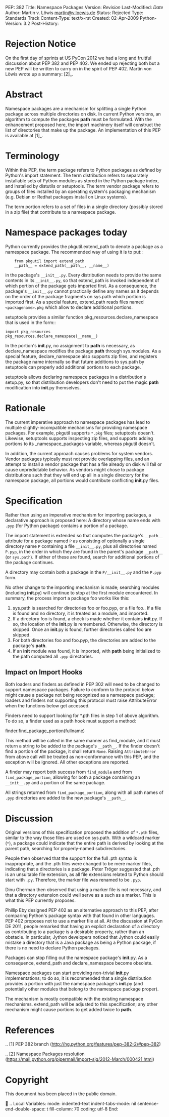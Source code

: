 PEP: 382 Title: Namespace Packages Version: $Revision$ Last-Modified:
$Date$ Author: Martin v. Löwis <martin@v.loewis.de> Status: Rejected
Type: Standards Track Content-Type: text/x-rst Created: 02-Apr-2009
Python-Version: 3.2 Post-History:

Rejection Notice
================

On the first day of sprints at US PyCon 2012 we had a long and fruitful
discussion about PEP 382 and PEP 402. We ended up rejecting both but a
new PEP will be written to carry on in the spirit of PEP 402. Martin von
Löwis wrote up a summary: \[2\]\_.

Abstract
========

Namespace packages are a mechanism for splitting a single Python package
across multiple directories on disk. In current Python versions, an
algorithm to compute the packages **path** must be formulated. With the
enhancement proposed here, the import machinery itself will construct
the list of directories that make up the package. An implementation of
this PEP is available at \[1\]\_.

Terminology
===========

Within this PEP, the term package refers to Python packages as defined
by Python's import statement. The term distribution refers to separately
installable sets of Python modules as stored in the Python package
index, and installed by distutils or setuptools. The term vendor package
refers to groups of files installed by an operating system's packaging
mechanism (e.g. Debian or Redhat packages install on Linux systems).

The term portion refers to a set of files in a single directory
(possibly stored in a zip file) that contribute to a namespace package.

Namespace packages today
========================

Python currently provides the pkgutil.extend\_path to denote a package
as a namespace package. The recommended way of using it is to put::

        from pkgutil import extend_path
        __path__ = extend_path(__path__, __name__)

in the package's `__init__.py`. Every distribution needs to provide the
same contents in its `__init__.py`, so that extend\_path is invoked
independent of which portion of the package gets imported first. As a
consequence, the package's `__init__.py` cannot practically define any
names as it depends on the order of the package fragments on sys.path
which portion is imported first. As a special feature, extend\_path
reads files named `<packagename>.pkg` which allow to declare additional
portions.

setuptools provides a similar function pkg\_resources.declare\_namespace
that is used in the form::

    import pkg_resources
    pkg_resources.declare_namespace(__name__)

In the portion's **init**.py, no assignment to **path** is necessary, as
declare\_namespace modifies the package **path** through sys.modules. As
a special feature, declare\_namespace also supports zip files, and
registers the package name internally so that future additions to
sys.path by setuptools can properly add additional portions to each
package.

setuptools allows declaring namespace packages in a distribution's
setup.py, so that distribution developers don't need to put the magic
**path** modification into **init**.py themselves.

Rationale
=========

The current imperative approach to namespace packages has lead to
multiple slightly-incompatible mechanisms for providing namespace
packages. For example, pkgutil supports `*.pkg` files; setuptools
doesn't. Likewise, setuptools supports inspecting zip files, and
supports adding portions to its \_namespace\_packages variable, whereas
pkgutil doesn't.

In addition, the current approach causes problems for system vendors.
Vendor packages typically must not provide overlapping files, and an
attempt to install a vendor package that has a file already on disk will
fail or cause unpredictable behavior. As vendors might chose to package
distributions such that they will end up all in a single directory for
the namespace package, all portions would contribute conflicting
**init**.py files.

Specification
=============

Rather than using an imperative mechanism for importing packages, a
declarative approach is proposed here: A directory whose name ends with
`.pyp` (for Python package) contains a portion of a package.

The import statement is extended so that computes the package's
`__path__` attribute for a package named `P` as consisting of optionally
a single directory name `P` containing a file `__init__.py`, plus all
directories named `P.pyp`, in the order in which they are found in the
parent's package `__path__` (or `sys.path`). If either of these are
found, search for additional portions of the package continues.

A directory may contain both a package in the `P/__init__.py` and the
`P.pyp` form.

No other change to the importing mechanism is made; searching modules
(including **init**.py) will continue to stop at the first module
encountered. In summary, the process import a package foo works like
this:

1.  sys.path is searched for directories foo or foo.pyp, or a file
    foo.<ext>. If a file is found and no directory, it is treated as a
    module, and imported.
2.  If a directory foo is found, a check is made whether it contains
    **init**.py. If so, the location of the **init**.py is remembered.
    Otherwise, the directory is skipped. Once an **init**.py is found,
    further directories called foo are skipped.
3.  For both directories foo and foo.pyp, the directories are added to
    the package's **path**.
4.  If an **init** module was found, it is imported, with **path** being
    initialized to the path computed all `.pyp` directories.

Impact on Import Hooks
----------------------

Both loaders and finders as defined in PEP 302 will need to be changed
to support namespace packages. Failure to conform to the protocol below
might cause a package not being recognized as a namespace package;
loaders and finders not supporting this protocol must raise
AttributeError when the functions below get accessed.

Finders need to support looking for \*.pth files in step 1 of above
algorithm. To do so, a finder used as a path hook must support a method:

finder.find\_package\_portion(fullname)

This method will be called in the same manner as find\_module, and it
must return a string to be added to the package's `__path__`. If the
finder doesn't find a portion of the package, it shall return `None`.
Raising `AttributeError` from above call will be treated as
non-conformance with this PEP, and the exception will be ignored. All
other exceptions are reported.

A finder may report both success from `find_module` and from
`find_package_portion`, allowing for both a package containing an
`__init__.py` and a portion of the same package.

All strings returned from `find_package_portion`, along with all path
names of `.pyp` directories are added to the new package's `__path__`.

Discussion
==========

Original versions of this specification proposed the addition of `*.pth`
files, similar to the way those files are used on sys.path. With a
wildcard marker (`*`), a package could indicate that the entire path is
derived by looking at the parent path, searching for properly-named
subdirectories.

People then observed that the support for the full .pth syntax is
inappropriate, and the .pth files were changed to be mere marker files,
indicating that a directories is a package. Peter Tröger suggested that
.pth is an unsuitable file extension, as all file extensions related to
Python should start with `.py`. Therefore, the marker file was renamed
to be `.pyp`.

Dinu Gherman then observed that using a marker file is not necessary,
and that a directory extension could well serve as a such as a marker.
This is what this PEP currently proposes.

Phillip Eby designed PEP 402 as an alternative approach to this PEP,
after comparing Python's package syntax with that found in other
languages. PEP 402 proposes not to use a marker file at all. At the
discussion at PyCon DE 2011, people remarked that having an explicit
declaration of a directory as contributing to a package is a desirable
property, rather than an obstacle. In particular, Jython developers
noticed that Jython could easily mistake a directory that is a Java
package as being a Python package, if there is no need to declare Python
packages.

Packages can stop filling out the namespace package's **init**.py. As a
consequence, extend\_path and declare\_namespace become obsolete.

Namespace packages can start providing non-trivial **init**.py
implementations; to do so, it is recommended that a single distribution
provides a portion with just the namespace package's **init**.py (and
potentially other modules that belong to the namespace package proper).

The mechanism is mostly compatible with the existing namespace
mechanisms. extend\_path will be adjusted to this specification; any
other mechanism might cause portions to get added twice to **path**.

References
==========

.. \[1\] PEP 382 branch
(http://hg.python.org/features/pep-382-2\#pep-382)

.. \[2\] Namespace Packages resolution
(https://mail.python.org/pipermail/import-sig/2012-March/000421.html)

Copyright
=========

This document has been placed in the public domain.

 .. Local Variables: mode: indented-text indent-tabs-mode: nil
sentence-end-double-space: t fill-column: 70 coding: utf-8 End:
